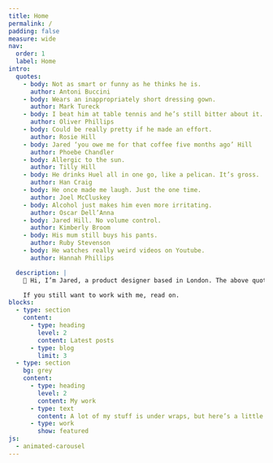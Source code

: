 ```yaml
---
title: Home
permalink: /
padding: false
measure: wide
nav:
  order: 1
  label: Home
intro:
  quotes:
    - body: Not as smart or funny as he thinks he is.
      author: Antoni Buccini
    - body: Wears an inappropriately short dressing gown.
      author: Mark Tureck
    - body: I beat him at table tennis and he’s still bitter about it.
      author: Oliver Phillips
    - body: Could be really pretty if he made an effort.
      author: Rosie Hill
    - body: Jared ‘you owe me for that coffee five months ago’ Hill
      author: Phoebe Chandler
    - body: Allergic to the sun.
      author: Tilly Hill
    - body: He drinks Huel all in one go, like a pelican. It’s gross.
      author: Han Craig
    - body: He once made me laugh. Just the one time.
      author: Joel McCluskey
    - body: Alcohol just makes him even more irritating.
      author: Oscar Dell’Anna
    - body: Jared Hill. No volume control.
      author: Kimberly Broom
    - body: His mum still buys his pants.
      author: Ruby Stevenson
    - body: He watches really weird videos on Youtube.
      author: Hannah Phillips

  description: |
    👋 Hi, I’m Jared, a product designer based in London. The above quotes are real: in the name of transparency, I asked the people closest to me to describe my worst qualities.

    If you still want to work with me, read on.
blocks:
  - type: section
    content:
      - type: heading
        level: 2
        content: Latest posts
      - type: blog
        limit: 3
  - type: section
    bg: grey
    content:
      - type: heading
        level: 2
        content: My work
      - type: text
        content: A lot of my stuff is under wraps, but here’s a little whitelabelled look at what I’ve worked on.
      - type: work
        show: featured
js:
  - animated-carousel
---
```

